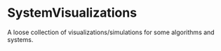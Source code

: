 # SystemVisualizations
A loose collection of visualizations/simulations for some algorithms and systems.
